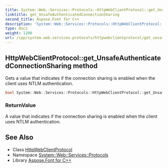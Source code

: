 ```yaml
---
title: System::Web::Services::Protocols::HttpWebClientProtocol::get_UnsafeAuthenticatedConnectionSharing method
linktitle: get_UnsafeAuthenticatedConnectionSharing
second_title: Aspose.Font for C++
description: 'System::Web::Services::Protocols::HttpWebClientProtocol::get_UnsafeAuthenticatedConnectionSharing method. Gets a value that indicates if the connection sharing is enabled when the client uses NTLM authentication in C++.'
type: docs
weight: 1200
url: /cpp/system.web.services.protocols/httpwebclientprotocol/get_unsafeauthenticatedconnectionsharing/
---
```

## HttpWebClientProtocol::get_UnsafeAuthenticatedConnectionSharing method


Gets a value that indicates if the connection sharing is enabled when the client uses NTLM authentication.

```cpp
bool System::Web::Services::Protocols::HttpWebClientProtocol::get_UnsafeAuthenticatedConnectionSharing()
```


### ReturnValue

A value that indicates if the connection sharing is enabled when the client uses NTLM authentication.

## See Also

* Class [HttpWebClientProtocol](../)
* Namespace [System::Web::Services::Protocols](../../)
* Library [Aspose.Font for C++](../../../)
